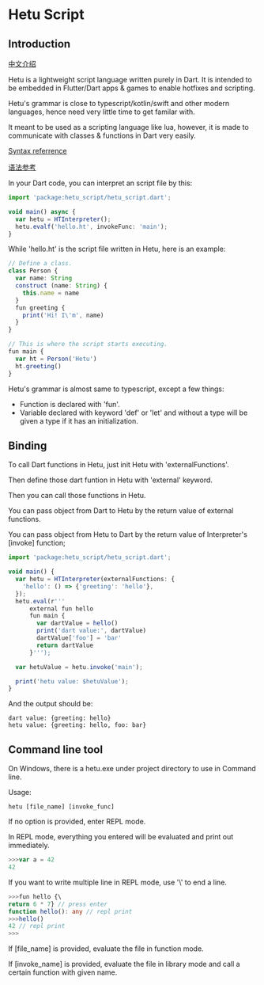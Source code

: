 # Hetu Script

## Introduction

[中文介绍](README_ZH.md)

Hetu is a lightweight script language written purely in Dart. It is intended to be embedded in Flutter/Dart apps & games to enable hotfixes and scripting.

Hetu's grammar is close to typescript/kotlin/swift and other modern languages, hence need very little time to get familar with.

It meant to be used as a scripting language like lua, however, it is made to communicate with classes & functions in Dart very easily.

[Syntax referrence](doc/SYNTAX.md)

[语法参考](doc/SYNTAX_ZH.md)

In your Dart code, you can interpret an script file by this:

```typescript
import 'package:hetu_script/hetu_script.dart';

void main() async {
  var hetu = HTInterpreter();
  hetu.evalf('hello.ht', invokeFunc: 'main');
}
```

While 'hello.ht' is the script file written in Hetu, here is an example:

```typescript
// Define a class.
class Person {
  var name: String
  construct (name: String) {
    this.name = name
  }
  fun greeting {
    print('Hi! I\'m', name)
  }
}

// This is where the script starts executing.
fun main {
  var ht = Person('Hetu')
  ht.greeting()
}
```

Hetu's grammar is almost same to typescript, except a few things:

- Function is declared with 'fun'.
- Variable declared with keyword 'def' or 'let' and without a type will be given a type if it has an initialization.

## Binding

To call Dart functions in Hetu, just init Hetu with 'externalFunctions'.

Then define those dart funtion in Hetu with 'external' keyword.

Then you can call those functions in Hetu.

You can pass object from Dart to Hetu by the return value of external functions.

You can pass object from Hetu to Dart by the return value of Interpreter's [invoke] function;

```typescript
import 'package:hetu_script/hetu_script.dart';

void main() {
  var hetu = HTInterpreter(externalFunctions: {
    'hello': () => {'greeting': 'hello'},
  });
  hetu.eval(r'''
      external fun hello
      fun main {
        var dartValue = hello()
        print('dart value:', dartValue)
        dartValue['foo'] = 'bar'
        return dartValue
      }''');

  var hetuValue = hetu.invoke('main');

  print('hetu value: $hetuValue');
}
```

And the output should be:

```
dart value: {greeting: hello}
hetu value: {greeting: hello, foo: bar}
```

## Command line tool

On Windows, there is a hetu.exe under project directory to use in Command line.

Usage:

```
hetu [file_name] [invoke_func]
```

If no option is provided, enter REPL mode.

In REPL mode, everything you entered will be evaluated and print out immediately.

```typescript
>>>var a = 42
42
```

If you want to write multiple line in REPL mode, use '\\' to end a line.

```typescript
>>>fun hello {\
return 6 * 7} // press enter
function hello(): any // repl print
>>>hello()
42 // repl print
>>>
```

If [file_name] is provided, evaluate the file in function mode.

If [invoke_name] is provided, evaluate the file in library mode and call a certain function with given name.
